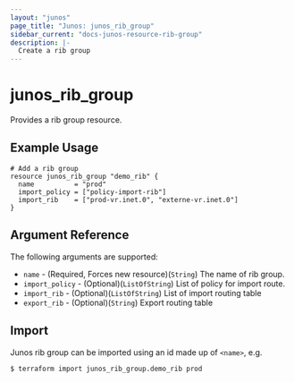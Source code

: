 ```yaml
---
layout: "junos"
page_title: "Junos: junos_rib_group"
sidebar_current: "docs-junos-resource-rib-group"
description: |-
  Create a rib group
---
```


# junos_rib_group

Provides a rib group resource.

## Example Usage

```hcl
# Add a rib group
resource junos_rib_group "demo_rib" {
  name          = "prod"
  import_policy = ["policy-import-rib"]
  import_rib    = ["prod-vr.inet.0", "externe-vr.inet.0"]
}
```

## Argument Reference

The following arguments are supported:

* `name` - (Required, Forces new resource)(`String`) The name of rib group.
* `import_policy` - (Optional)(`ListOfString`) List of policy for import route.
* `import_rib` - (Optional)(`ListOfString`) List of import routing table
* `export_rib` - (Optional)(`String`) Export routing table

## Import

Junos rib group can be imported using an id made up of `<name>`, e.g.

```
$ terraform import junos_rib_group.demo_rib prod
```
